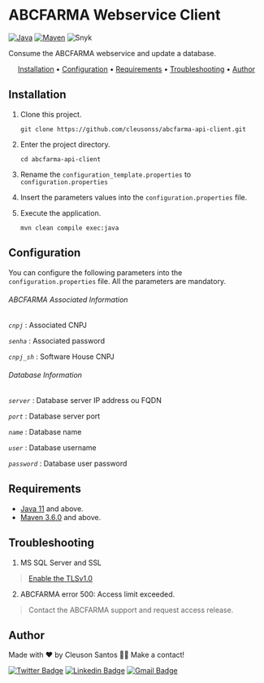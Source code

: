 # ABCFARMA Webservice Client

 [![Java](https://img.shields.io/badge/Java-11-blue?logo=Java&style=flat)](https://adoptopenjdk.net/index.html)
 [![Maven](https://img.shields.io/badge/Maven-3.6.0-blue?logo=ApacheMaven&style=flat)](https://maven.apache.org/index.html)
 ![Snyk](https://img.shields.io/badge/Snyk-passed-green?logo=Snyk&style=flat)

 Consume the ABCFARMA webservice and update a database.

<p align="center">
 <a href="#Installation">Installation</a> •
 <a href="#Configuration">Configuration</a> •
 <a href="#Requirements">Requirements</a> •
 <a href="#Troubleshooting ">Troubleshooting</a> •
 <a href="#Author">Author</a>
</p>

 ## Installation

 1. Clone this project.
	```shell 
	git clone https://github.com/cleusonss/abcfarma-api-client.git 
	```

 2. Enter the project directory.
	```shell
	cd abcfarma-api-client 
	```
 3. Rename the `configuration_template.properties` to `configuration.properties`


 4. Insert the parameters values into the `configuration.properties` file.


 5. Execute the application.
	```shell
	mvn clean compile exec:java 
	```
 
 ## Configuration
 You can configure the following parameters into the `configuration.properties` file. All the parameters are mandatory.

   ###### ABCFARMA Associated Information
   *`cnpj`* : Associated CNPJ

   *`senha`* : Associated password

   *`cnpj_sh`* : Software House CNPJ



   ###### Database Information
   *`server`* : Database server IP address ou FQDN

   *`port`* : Database server port

   *`name`* : Database name

   *`user`* : Database username

   *`password`* : Database user password

 ## Requirements
 
 - [Java 11](https://adoptopenjdk.net/index.html) and above.
 - [Maven 3.6.0](https://maven.apache.org/index.html) and above.


 ## Troubleshooting
 
 1. MS SQL Server and SSL
 > [Enable the TLSv1.0](https://asyncstream.com/tutorials/java-tlsv10-not-accepted-by-client-preferences/)

 2. ABCFARMA error 500: Access limit exceeded.
 > Contact the ABCFARMA support and request access release.


## Author

Made with ❤ by Cleuson Santos 👋🏽 Make a contact!

[![Twitter Badge](https://img.shields.io/badge/-@cleusonss-1ca0f1?style=flat-square&labelColor=1ca0f1&logo=twitter&logoColor=white&link=https://twitter.com/cleusonss)](https://twitter.com/cleusonss) 
[![Linkedin Badge](https://img.shields.io/badge/-CleusonSantos-blue?style=flat-square&logo=Linkedin&logoColor=white&link=https://www.linkedin.com/in/cleuson-santos-7391aa53/)](https://www.linkedin.com/in/cleuson-santos-7391aa53/)
[![Gmail Badge](https://img.shields.io/badge/-cleusonss@gmail.com-c14438?style=flat-square&logo=Gmail&logoColor=white&link=mailto:cleusonss@gmail.com)](mailto:cleusonss@gmail.com)
